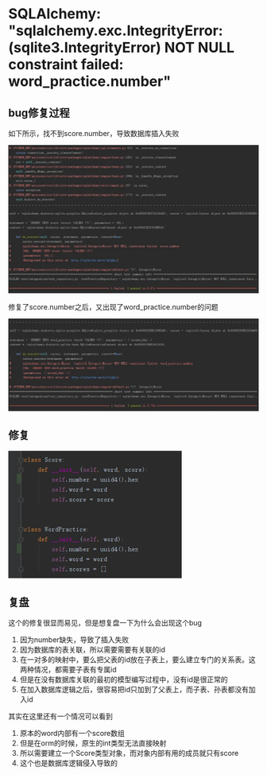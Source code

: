 # SQLAlchemy: "sqlalchemy.exc.IntegrityError: (sqlite3.IntegrityError) NOT NULL constraint failed: word_practice.number"

## bug修复过程

如下所示，找不到score.number，导致数据库插入失败

![起因第1张图](../../asserts/images/bug-2024-03-20/8.jpg)

修复了score.number之后，又出现了word_practice.number的问题

![起因第2张图](../../asserts/images/bug-2024-03-20/9.jpg)

## 修复

![起因第2张图](../../asserts/images/bug-2024-03-20/10.jpg)



## 复盘

这个的修复很显而易见，但是想复盘一下为什么会出现这个bug

1. 因为number缺失，导致了插入失败
2. 因为数据库的表关联，所以需要需要有关联的id
3. 在一对多的映射中，要么把父表的id放在子表上，要么建立专门的关系表。这两种情况，都需要子表有专属id
4. 但是在没有数据库关联的最初的模型编写过程中，没有id是很正常的
5. 在加入数据库逻辑之后，很容易把id只加到了父表上，而子表、孙表都没有加入id

其实在这里还有一个情况可以看到

1. 原本的word内部有一个score数组
2. 但是在orm的时候，原生的int类型无法直接映射
3. 所以需要建立一个Score类型对象，而对象内部有用的成员就只有score
4. 这个也是数据库逻辑侵入导致的